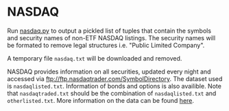 # NASDAQ

Run [nasdaq.py](nasdaq.py) to output a pickled list of tuples that contain the symbols and security names of non-ETF NASDAQ listings. The security names will be formated to remove legal structures i.e. "Public Limited Company".

A temporary file ```nasdaq.txt``` will be downloaded and removed.

NASDAQ provides information on all securities, updated every night and accessed via ftp://ftp.nasdaqtrader.com/SymbolDirectory. The dataset used is ```nasdaqlisted.txt```. Information of bonds and options is also availible. Note that ```nasdaqtraded.txt``` should be the combination of ```nasdaqlisted.txt``` and ```otherlisted.txt```. More information on the data can be found [here](http://www.nasdaqtrader.com/trader.aspx?id=symboldirdefs).
